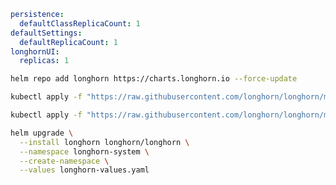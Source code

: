 ```yaml title="longhorn-values.yaml" linenums="1"
persistence:
  defaultClassReplicaCount: 1
defaultSettings:
  defaultReplicaCount: 1
longhornUI:
  replicas: 1
```

```bash
helm repo add longhorn https://charts.longhorn.io --force-update
```

```bash
kubectl apply -f "https://raw.githubusercontent.com/longhorn/longhorn/master/deploy/prerequisite/longhorn-iscsi-installation.yaml"
```

```bash
kubectl apply -f "https://raw.githubusercontent.com/longhorn/longhorn/master/deploy/prerequisite/longhorn-nfs-installation.yaml"
```

```bash
helm upgrade \
  --install longhorn longhorn/longhorn \
  --namespace longhorn-system \
  --create-namespace \
  --values longhorn-values.yaml
```
